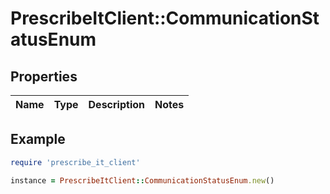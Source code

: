 # PrescribeItClient::CommunicationStatusEnum

## Properties

| Name | Type | Description | Notes |
| ---- | ---- | ----------- | ----- |

## Example

```ruby
require 'prescribe_it_client'

instance = PrescribeItClient::CommunicationStatusEnum.new()
```

